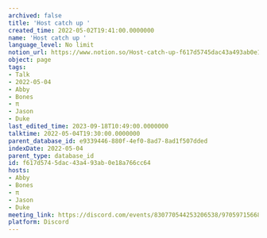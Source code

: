 ```yaml
---
archived: false
title: 'Host catch up '
created_time: 2022-05-02T19:41:00.0000000
name: 'Host catch up '
language_level: No limit
notion_url: https://www.notion.so/Host-catch-up-f617d5745dac43a493ab0e18a766cc64
object: page
tags:
- Talk
- 2022-05-04
- Abby
- Bones
- π
- Jason
- Duke
last_edited_time: 2023-09-18T10:49:00.0000000
talktime: 2022-05-04T19:30:00.0000000
parent_database_id: e9339446-880f-4ef0-8ad7-8ad1f507dded
indexDate: 2022-05-04
parent_type: database_id
id: f617d574-5dac-43a4-93ab-0e18a766cc64
hosts:
- Abby
- Bones
- π
- Jason
- Duke
meeting_link: https://discord.com/events/830770544253206538/970597156681568276
platform: Discord
---
```





